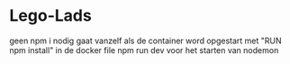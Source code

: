 # Lego-Lads
geen npm i nodig gaat vanzelf als de container word opgestart met  "RUN npm install" in de docker file 
npm run dev voor het starten van nodemon

